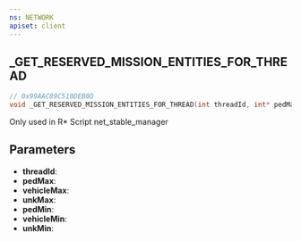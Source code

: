 ```yaml
---
ns: NETWORK
apiset: client
---
```

## _GET_RESERVED_MISSION_ENTITIES_FOR_THREAD

```c
// 0x99AAC89C510DEB0D
void _GET_RESERVED_MISSION_ENTITIES_FOR_THREAD(int threadId, int* pedMax, int* vehicleMax, int* unkMax, int* pedMin, int* vehicleMin, int* unkMin);
```

Only used in R* Script net_stable_manager

## Parameters
* **threadId**:
* **pedMax**:
* **vehicleMax**:
* **unkMax**:
* **pedMin**:
* **vehicleMin**:
* **unkMin**:
